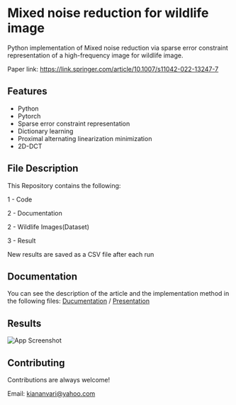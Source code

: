 
# Mixed noise reduction for wildlife image

Python implementation of Mixed noise reduction via sparse error constraint representation of a high-frequency image for wildlife image.

Paper link: https://link.springer.com/article/10.1007/s11042-022-13247-7




## Features

- Python
- Pytorch
- Sparse error constraint representation
- Dictionary learning
- Proximal alternating linearization minimization
- 2D-DCT



## File Description
This Repository contains the following: 

1 - Code

2 - Documentation

2 - Wildlife Images(Dataset)

3 - Result

New results are saved as a CSV file after each run


## Documentation
You can see the description of the article and the implementation method in the following files:
[Ducumentation](https://github.com/kiananvari/MNRSR-for-wildlife-image/raw/main/Documentation.pdf) /
[Presentation](https://github.com/kiananvari/MNRSR-for-wildlife-image/raw/main/Presentation.pdf)


## Results

![App Screenshot](https://raw.githubusercontent.com/kiananvari/MNRSR-for-wildlife-image/main/Results/1.png)


## Contributing

Contributions are always welcome!

Email: kiananvari@yahoo.com

